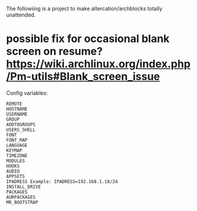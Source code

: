 The followiing is a project to make altercation/archblocks totally unattended.

# possible fix for occasional blank screen on resume? https://wiki.archlinux.org/index.php/Pm-utils#Blank_screen_issue


Config variables:

    REMOTE
    HOSTNAME
    USERNAME
    GROUP
    ADDTOGROUPS
    USERS_SHELL
    FONT
    FONT_MAP
    LANGUAGE
    KEYMAP
    TIMEZONE
    MODULES
    HOOKS
    AUDIO
    APPSETS
    IPADRESS Example: IPADRESS=192.168.1.18/24
    INSTALL_DRIVE
    PACKAGES
    AURPACKAGES
    MR_BOOTSTRAP


